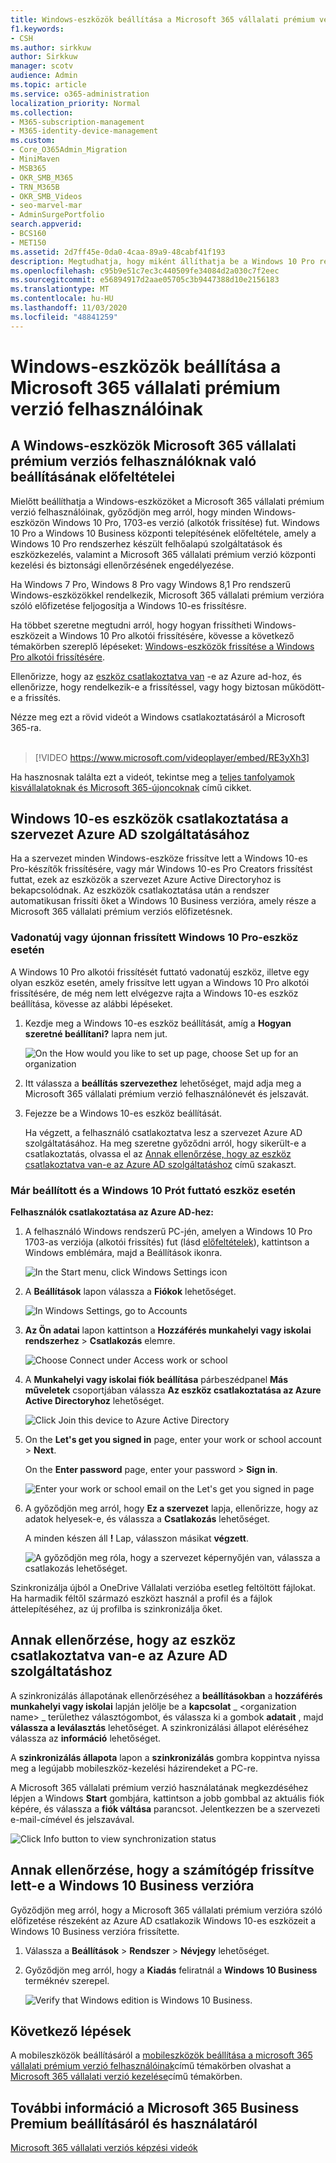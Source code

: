 ```yaml
---
title: Windows-eszközök beállítása a Microsoft 365 vállalati prémium verzió felhasználóinak
f1.keywords:
- CSH
ms.author: sirkkuw
author: Sirkkuw
manager: scotv
audience: Admin
ms.topic: article
ms.service: o365-administration
localization_priority: Normal
ms.collection:
- M365-subscription-management
- M365-identity-device-management
ms.custom:
- Core_O365Admin_Migration
- MiniMaven
- MSB365
- OKR_SMB_M365
- TRN_M365B
- OKR_SMB_Videos
- seo-marvel-mar
- AdminSurgePortfolio
search.appverid:
- BCS160
- MET150
ms.assetid: 2d7ff45e-0da0-4caa-89a9-48cabf41f193
description: Megtudhatja, hogy miként állíthatja be a Windows 10 Pro rendszert futtató Windows-eszközöket a Microsoft 365 vállalati prémium verzió felhasználóinak, és engedélyezze a központi felügyeletet és a biztonsági vezérlőket.
ms.openlocfilehash: c95b9e51c7ec3c440509fe34084d2a030c7f2eec
ms.sourcegitcommit: e56894917d2aae05705c3b9447388d10e2156183
ms.translationtype: MT
ms.contentlocale: hu-HU
ms.lasthandoff: 11/03/2020
ms.locfileid: "48841259"
---
```

# <a name="set-up-windows-devices-for-microsoft-365-business-premium-users"></a>Windows-eszközök beállítása a Microsoft 365 vállalati prémium verzió felhasználóinak

## <a name="prerequisites-for-setting-up-windows-devices-for-microsoft-365-business-premium-users"></a>A Windows-eszközök Microsoft 365 vállalati prémium verziós felhasználóknak való beállításának előfeltételei

Mielőtt beállíthatja a Windows-eszközöket a Microsoft 365 vállalati prémium verzió felhasználóinak, győződjön meg arról, hogy minden Windows-eszközön Windows 10 Pro, 1703-es verzió (alkotók frissítése) fut. Windows 10 Pro a Windows 10 Business központi telepítésének előfeltétele, amely a Windows 10 Pro rendszerhez készült felhőalapú szolgáltatások és eszközkezelés, valamint a Microsoft 365 vállalati prémium verzió központi kezelési és biztonsági ellenőrzésének engedélyezése.
  
Ha Windows 7 Pro, Windows 8 Pro vagy Windows 8,1 Pro rendszerű Windows-eszközökkel rendelkezik, Microsoft 365 vállalati prémium verzióra szóló előfizetése feljogosítja a Windows 10-es frissítésre.
  
Ha többet szeretne megtudni arról, hogy hogyan frissítheti Windows-eszközeit a Windows 10 Pro alkotói frissítésére, kövesse a következő témakörben szereplő lépéseket: [Windows-eszközök frissítése a Windows Pro alkotói frissítésére](upgrade-to-windows-pro-creators-update.md).
  
Ellenőrizze, hogy az [eszköz csatlakoztatva van](#verify-the-device-is-connected-to-azure-ad) -e az Azure ad-hoz, és ellenőrizze, hogy rendelkezik-e a frissítéssel, vagy hogy biztosan működött-e a frissítés.

Nézze meg ezt a rövid videót a Windows csatlakoztatásáról a Microsoft 365-ra.<br><br>

> [!VIDEO https://www.microsoft.com/videoplayer/embed/RE3yXh3] 

Ha hasznosnak találta ezt a videót, tekintse meg a [teljes tanfolyamok kisvállalatoknak és Microsoft 365-újoncoknak](https://support.microsoft.com/office/6ab4bbcd-79cf-4000-a0bd-d42ce4d12816) című cikket.
  
## <a name="join-windows-10-devices-to-your-organizations-azure-ad"></a>Windows 10-es eszközök csatlakoztatása a szervezet Azure AD szolgáltatásához

Ha a szervezet minden Windows-eszköze frissítve lett a Windows 10-es Pro-készítők frissítésére, vagy már Windows 10-es Pro Creators frissítést futtat, ezek az eszközök a szervezet Azure Active Directoryhoz is bekapcsolódnak. Az eszközök csatlakoztatása után a rendszer automatikusan frissíti őket a Windows 10 Business verzióra, amely része a Microsoft 365 vállalati prémium verziós előfizetésnek.
  
### <a name="for-a-brand-new-or-newly-upgraded-windows-10-pro-device"></a>Vadonatúj vagy újonnan frissített Windows 10 Pro-eszköz esetén

A Windows 10 Pro alkotói frissítését futtató vadonatúj eszköz, illetve egy olyan eszköz esetén, amely frissítve lett ugyan a Windows 10 Pro alkotói frissítésére, de még nem lett elvégezve rajta a Windows 10-es eszköz beállítása, kövesse az alábbi lépéseket.
  
1. Kezdje meg a Windows 10-es eszköz beállítását, amíg a **Hogyan szeretné beállítani?** lapra nem jut. 
    
    ![On the How would you like to set up page, choose Set up for an organization](../media/1b0b2dba-00bb-4a99-a729-441479220cb7.png)
  
2. Itt válassza a **beállítás szervezethez** lehetőséget, majd adja meg a Microsoft 365 vállalati prémium verzió felhasználónevét és jelszavát. 
    
3. Fejezze be a Windows 10-es eszköz beállítását.
    
   Ha végzett, a felhasználó csatlakoztatva lesz a szervezet Azure AD szolgáltatásához. Ha meg szeretne győződni arról, hogy sikerült-e a csatlakoztatás, olvassa el az [Annak ellenőrzése, hogy az eszköz csatlakoztatva van-e az Azure AD szolgáltatáshoz](#verify-the-device-is-connected-to-azure-ad) című szakaszt. 
  
### <a name="for-a-device-already-set-up-and-running-windows-10-pro"></a>Már beállított és a Windows 10 Prót futtató eszköz esetén

 **Felhasználók csatlakoztatása az Azure AD-hez:**
  
1. A felhasználó Windows rendszerű PC-jén, amelyen a Windows 10 Pro 1703-as verziója (alkotói frissítés) fut (lásd [előfeltételek](pre-requisites-for-data-protection.md)), kattintson a Windows emblémára, majd a Beállítások ikonra.
  
   ![In the Start menu, click Windows Settings icon](../media/74e1ce9a-1554-4761-beb9-330b176e9b9d.png)
  
2. A **Beállítások** lapon válassza a **Fiókok** lehetőséget.
  
   ![In Windows Settings, go to Accounts](../media/472fd688-d111-4788-9fbb-56a00fbdc24d.png)
  
3. **Az Ön adatai** lapon kattintson a **Hozzáférés munkahelyi vagy iskolai rendszerhez** \> **Csatlakozás** elemre.
  
   ![Choose Connect under Access work or school](../media/af3a4e3f-f9b9-4969-b3e2-4ef99308090c.png)
  
4. A **Munkahelyi vagy iskolai fiók beállítása** párbeszédpanel **Más műveletek** csoportjában válassza **Az eszköz csatlakoztatása az Azure Active Directoryhoz** lehetőséget.
  
   ![Click Join this device to Azure Active Directory](../media/fb709a1b-05a9-4750-9cb9-e097f4412cba.png)
  
5. On the **Let's get you signed in** page, enter your work or school account \> **Next**.
  
   On the **Enter password** page, enter your password \> **Sign in**.
  
   ![Enter your work or school email on the Let's get you signed in page](../media/f70eb148-b1d2-4ba3-be38-7317eaf0321a.png)
  
6. A győződjön meg arról, hogy **Ez a szervezet** lapja, ellenőrizze, hogy az adatok helyesek-e, és válassza a **Csatlakozás** lehetőséget.
  
   A minden készen áll **!** Lap, válasszon másikat **végzett**.
  
   ![A győződjön meg róla, hogy a szervezet képernyőjén van, válassza a csatlakozás lehetőséget.](../media/c749c0a2-5191-4347-a451-c062682aa1fb.png)
  
Szinkronizálja újból a OneDrive Vállalati verzióba esetleg feltöltött fájlokat. Ha harmadik féltől származó eszközt használ a profil és a fájlok áttelepítéséhez, az új profilba is szinkronizálja őket.
  
## <a name="verify-the-device-is-connected-to-azure-ad"></a>Annak ellenőrzése, hogy az eszköz csatlakoztatva van-e az Azure AD szolgáltatáshoz

A szinkronizálás állapotának ellenőrzéséhez a **beállításokban** a **hozzáférés munkahelyi vagy iskolai** lapján jelölje be a **kapcsolat** _ \<organization name\> _ területhez választógombot, és válassza ki a gombok **adatait** , majd **válassza a leválasztás** lehetőséget. A szinkronizálási állapot eléréséhez válassza az **információ** lehetőséget. 
  
A **szinkronizálás állapota** lapon a **szinkronizálás** gombra koppintva nyissa meg a legújabb mobileszköz-kezelési házirendeket a PC-re.
  
A Microsoft 365 vállalati prémium verzió használatának megkezdéséhez lépjen a Windows **Start** gombjára, kattintson a jobb gombbal az aktuális fiók képére, és válassza a **fiók váltása** parancsot. Jelentkezzen be a szervezeti e-mail-címével és jelszavával.
  
![Click Info button to view synchronization status](../media/818f7043-adbf-402a-844a-59d50034911d.png)
  
## <a name="verify-the-pc-is-upgraded-to-windows-10-business"></a>Annak ellenőrzése, hogy a számítógép frissítve lett-e a Windows 10 Business verzióra

Győződjön meg arról, hogy a Microsoft 365 vállalati prémium verzióra szóló előfizetése részeként az Azure AD csatlakozik Windows 10-es eszközeit a Windows 10 Business verzióra frissítette.
  
1. Válassza a **Beállítások** \> **Rendszer** \> **Névjegy** lehetőséget.
    
2. Győződjön meg arról, hogy a **Kiadás** feliratnál a **Windows 10 Business** terméknév szerepel.
    
    ![Verify that Windows edition is Windows 10 Business.](../media/ff660fc8-d3ba-431b-89a5-f5abded96c4d.png)
  
## <a name="next-steps"></a>Következő lépések

A mobileszközök beállításáról a [mobileszközök beállítása a microsoft 365 vállalati prémium verzió felhasználóinak](set-up-mobile-devices.md)című témakörben olvashat a [Microsoft 365 vállalati verzió kezelése](manage.md)című témakörben.
  
## <a name="for-more-on-setting-up-and-using-microsoft-365-business-premium"></a>További információ a Microsoft 365 Business Premium beállításáról és használatáról

[Microsoft 365 vállalati verziós képzési videók](https://support.microsoft.com/office/6ab4bbcd-79cf-4000-a0bd-d42ce4d12816)
